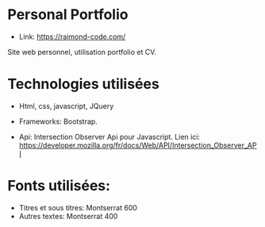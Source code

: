 # Personal Portfolio

- Link: https://raimond-code.com/

Site web personnel, utilisation portfolio et CV.

# Technologies utilisées

- Html, css, javascript, JQuery

- Frameworks: Bootstrap.

- Api: Intersection Observer Api pour Javascript. Lien ici:  https://developer.mozilla.org/fr/docs/Web/API/Intersection_Observer_API

# Fonts utilisées:

- Titres et sous titres: Montserrat 600
- Autres textes: Montserrat 400
